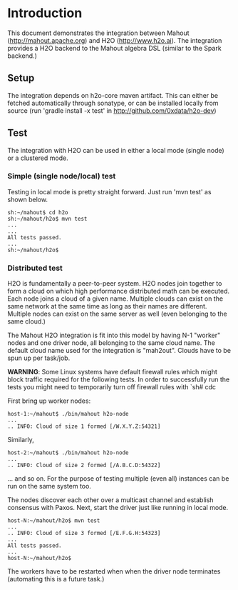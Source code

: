 # Introduction

This document demonstrates the integration between Mahout (http://mahout.apache.org) and H2O (http://www.h2o.ai). The integration provides a H2O backend to the Mahout algebra DSL (similar to the Spark backend.)

## Setup

The integration depends on h2o-core maven artifact. This can either be fetched automatically through sonatype, or can be installed locally from source (run 'gradle install -x test' in http://github.com/0xdata/h2o-dev)

## Test

The integration with H2O can be used in either a local mode (single node) or a clustered mode.

### Simple (single node/local) test

Testing in local mode is pretty straight forward. Just run 'mvn test' as shown below.

    sh:~/mahout$ cd h2o
    sh:~/mahout/h2o$ mvn test
    ...
    ...
    All tests passed.
    ...
    sh:~/mahout/h2o$

### Distributed test

H2O is fundamentally a peer-to-peer system. H2O nodes join together to form a cloud on which high performance distributed math can be executed. Each node joins a cloud of a given name. Multiple clouds can exist on the same network at the same time as long as their names are different. Multiple nodes can exist on the same server as well (even belonging to the same cloud.)

The Mahout H2O integration is fit into this model by having N-1 "worker" nodes and one driver node, all belonging to the same cloud name. The default cloud name used for the integration is "mah2out". Clouds have to be spun up per task/job.

**WARNING**: Some Linux systems have default firewall rules which might block traffic required for the following tests. In order to successfully run the tests you might need to temporarily turn off firewall rules with `sh# cdc

First bring up worker nodes:

    host-1:~/mahout$ ./bin/mahout h2o-node
    ...
    .. INFO: Cloud of size 1 formed [/W.X.Y.Z:54321]

Similarly,

    host-2:~/mahout$ ./bin/mahout h2o-node
    ...
    .. INFO: Cloud of size 2 formed [/A.B.C.D:54322]

... and so on. For the purpose of testing multiple (even all) instances can be run on the same system too.

The nodes discover each other over a multicast channel and establish consensus with Paxos. Next, start the driver just like running in local mode.

    host-N:~/mahout/h2o$ mvn test
    ...
    .. INFO: Cloud of size 3 formed [/E.F.G.H:54323]
    ...
    All tests passed.
    ...
    host-N:~/mahout/h2o$

The workers have to be restarted when when the driver node terminates (automating this is a future task.)